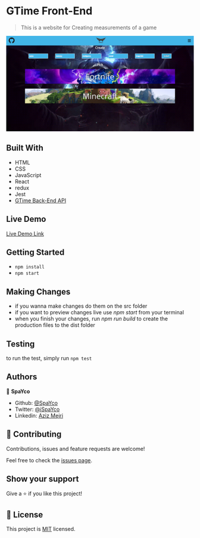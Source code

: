 # GTime Front-End

> This is a website for Creating measurements of a game

![screenshot](./src/assets/screenshot.png)

## Built With

- HTML
- CSS
- JavaScript
- React
- redux
- Jest
- [GTime Back-End API](https://github.com/Spayco/GTime-Backend)

## Live Demo

[Live Demo Link](https://gtime.netlify.app/)


## Getting Started

- `npm install`
- `npm start`


## Making Changes

- if you wanna make changes do them on the src folder 
- if you want to preview changes live use *npm start* from your terminal
- when you finish your changes, run *npm run build* to create the production files to the dist folder

## Testing

to run the test, simply run `npm test`

## Authors

👤 **SpaYco**

- Github: [@SpaYco](https://github.com/SpaYco)
- Twitter: [@iSpaYco](https://twitter.com/iSpaYco)
- Linkedin: [Aziz Mejri](https://linkedin.com/in/spayco)

## 🤝 Contributing

Contributions, issues and feature requests are welcome!

Feel free to check the [issues page](issues/).

## Show your support

Give a ⭐️ if you like this project!

## 📝 License

This project is [MIT](lic.url) licensed.
